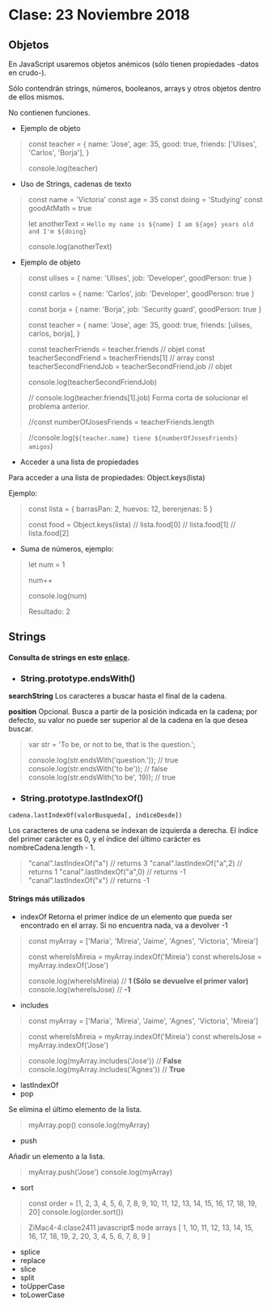# Clase: 23 Noviembre 2018


## Objetos

En JavaScript usaremos objetos anémicos (sólo tienen propiedades -datos en crudo-). 

Sólo contendrán strings, números, booleanos, arrays y otros objetos dentro de ellos mismos.

No contienen funciones.


* Ejemplo de objeto

> const teacher = { name: 'Jose',
>                    age: 35,
>                    good: true,
>                    friends: ['Ulises', 'Carlos', 'Borja'],
> }
> 
> console.log(teacher)

* Uso de Strings, cadenas de texto

> const name = 'Victoria'
> const age = 35
> const doing = 'Studying'
> const goodAtMath = true
> 
> let anotherText = `Hello my name is ${name}
> I am ${age} years old
> and I'm ${doing}
> `
> 
> console.log(anotherText)
> 
* Ejemplo de objeto

> const ulises = { name: 'Ulises',
>                 job: 'Developer',
>                 goodPerson: true }
> 
> const carlos = { name: 'Carlos',
>                 job: 'Developer',
>                 goodPerson: true }
> 
> const borja = { name: 'Borja',
>                job: 'Security guard',
>                goodPerson: true }
> 
> const teacher = { name: 'Jose',
>                    age: 35,
>                    good: true,
>                    friends: [ulises, carlos, borja],
> }
> 
> const teacherFriends = teacher.friends // objet
> const teacherSecondFriend = teacherFriends[1] // array
> const teacherSecondFriendJob = teacherSecondFriend.job // objet
> 
> console.log(teacherSecondFriendJob)
> 
> // console.log(teacher.friends[1].job) Forma corta de solucionar el problema anterior. 
> 
> //const numberOfJosesFriends = teacherFriends.length

> //console.log(`${teacher.name} tiene ${numberOfJosesFriends} amigos`)


* Acceder a una lista de propiedades

Para acceder a una lista de propiedades: Object.keys(lista)

Ejemplo:

> const lista = {
>     barrasPan: 2,
>     huevos: 12, 
>     berenjenas: 5
> }
> 
> const food = Object.keys(lista)
> // lista.food[0]
> // lista.food[1]
> // lista.food[2]
> 

* Suma de números, ejemplo:

> let num = 1
> 
> num++
> 
> console.log(num)
> 
> Resultado: 2
> 


## Strings

#### Consulta de strings en este [enlace](https://developer.mozilla.org/es/docs/Web/JavaScript/Referencia/Objetos_globales/String/). 

* ### String.prototype.endsWith()

**searchString**
Los caracteres a buscar hasta el final de la cadena.

**position**
Opcional. Busca a partir de la posición indicada en la cadena; por defecto, su valor no puede ser superior al de la cadena en la que desea buscar.

> var str = 'To be, or not to be, that is the question.';
> 
> console.log(str.endsWith('question.')); // true
> console.log(str.endsWith('to be'));     // false
> console.log(str.endsWith('to be', 19)); // true



* ### String.prototype.lastIndexOf()

`cadena.lastIndexOf(valorBusqueda[, indiceDesde])`

Los caracteres de una cadena se indexan de izquierda a derecha. El índice del primer carácter es 0, y el índice del último carácter es nombreCadena.length - 1.

> "canal".lastIndexOf("a")   // returns 3
> "canal".lastIndexOf("a",2) // returns 1
> "canal".lastIndexOf("a",0) // returns -1
> "canal".lastIndexOf("x")   // returns -1
> 


#### Strings más utilizados

* indexOf
Retorna el primer índice de un elemento que pueda ser encontrado en el array. Si no encuentra nada, va a devolver -1

> const myArray = ['Maria', 'Mireia', 'Jaime', 'Agnes', 'Victoria', 'Mireia']
> 
> const whereIsMireia = myArray.indexOf('Mireia')
> const whereIsJose = myArray.indexOf('Jose')
> 
> console.log(whereIsMireia) // **1 (Sólo se devuelve el primer valor)**
> console.log(whereIsJose) // **-1**


* includes

> const myArray = ['Maria', 'Mireia', 'Jaime', 'Agnes', 'Victoria', 'Mireia']

> const whereIsMireia = myArray.indexOf('Mireia')
> const whereIsJose = myArray.indexOf('Jose')

>console.log(myArray.includes('Jose')) // **False**
>console.log(myArray.includes('Agnes')) // **True**

* lastIndexOf
* pop

Se elimina el último elemento de la lista.

>myArray.pop()
>console.log(myArray)


* push

Añadir un elemento a  la lista.

>myArray.push('Jose')
>console.log(myArray)

* sort

>const order = [1, 2, 3, 4, 5, 6, 7, 8, 9, 10, 11, 12, 13, 14, 15, 16, 17, 18, 19, 20]
>console.log(order.sort())

>ZiMac4-4:clase2411 javascript$ node arrays
>[ 1, 10, 11, 12, 13, 14, 15, 16, 17, 18, 19, 2, 20, 3, 4, 5, 6, 7, 8, 9 ]

* splice
* replace
* slice
* split
* toUpperCase
* toLowerCase